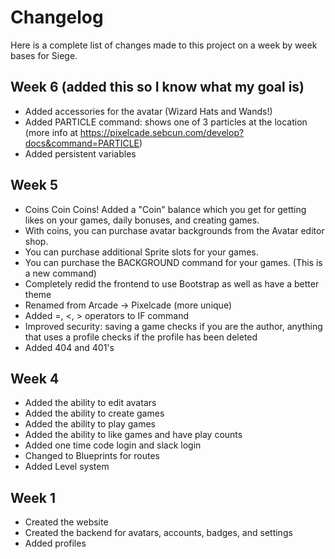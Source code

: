 # Changelog

Here is a complete list of changes made to this project on a week by week bases for Siege.

## Week 6 (added this so I know what my goal is)

- Added accessories for the avatar (Wizard Hats and Wands!)
- Added PARTICLE command: shows one of 3 particles at the location (more info at https://pixelcade.sebcun.com/develop?docs&command=PARTICLE)
- Added persistent variables

## Week 5

- Coins Coin Coins! Added a "Coin" balance which you get for getting likes on your games, daily bonuses, and creating games.
- With coins, you can purchase avatar backgrounds from the Avatar editor shop.
- You can purchase additional Sprite slots for your games.
- You can purchase the BACKGROUND command for your games. (This is a new command)
- Completely redid the frontend to use Bootstrap as well as have a better theme
- Renamed from Arcade -> Pixelcade (more unique)
- Added =, <, > operators to IF command
- Improved security: saving a game checks if you are the author, anything that uses a profile checks if the profile has been deleted
- Added 404 and 401's

## Week 4

- Added the ability to edit avatars
- Added the ability to create games
- Added the ability to play games
- Added the ability to like games and have play counts
- Added one time code login and slack login
- Changed to Blueprints for routes
- Added Level system

## Week 1

- Created the website
- Created the backend for avatars, accounts, badges, and settings
- Added profiles
